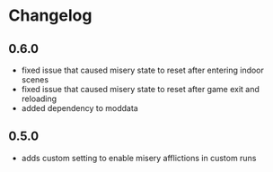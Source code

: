 # Changelog

## 0.6.0

- fixed issue that caused misery state to reset after entering indoor scenes
- fixed issue that caused misery state to reset after game exit and reloading
- added dependency to moddata

## 0.5.0

- adds custom setting to enable misery afflictions in custom runs
